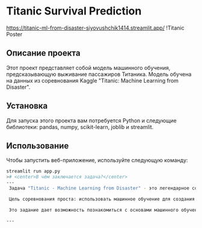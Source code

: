 # Titanic Survival Prediction
https://titanic-ml-from-disaster-siyovushchik1414.streamlit.app/
!Titanic Poster

## Описание проекта

Этот проект представляет собой модель машинного обучения, предсказывающую выживание пассажиров Титаника. Модель обучена на данных из соревнования Kaggle "Titanic: Machine Learning from Disaster".

## Установка

Для запуска этого проекта вам потребуется Python и следующие библиотеки: pandas, numpy, scikit-learn, joblib и streamlit.

## Использование

Чтобы запустить веб-приложение, используйте следующую команду:

```bash
streamlit run app.py
># <center>В чём заключается задача?</center> 
---
 Задача "Titanic - Machine Learning from Disaster" - это легендарное соревнование по машинному обучению. Оно представляет собой отличный первый вызов для тех, кто хочет погрузиться в мир соревнований по машинному обучению³.

 Цель соревнования проста: использовать машинное обучение для создания модели, которая предсказывает, какие пассажиры выжили во время крушения "Титаника"³. Крушение "Титаника" - одно из самых известных кораблекрушений в истории³.

 Это задание дает возможность познакомиться с основами машинного обучения¹.

---
